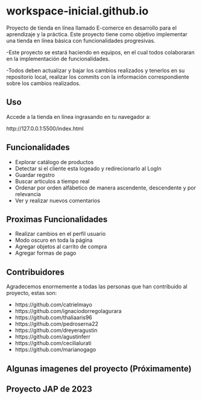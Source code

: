 # workspace-inicial.github.io
<p>Proyecto de tienda en línea llamado E-comerce en desarrollo para el aprendizaje y la práctica. Este proyecto tiene como objetivo implementar una tienda en línea básica con funcionalidades progresivas.
</p>
<p>-Este proyecto se estará haciendo en equipos, en el cual todos colaboraran en la implementación de funcionalidades.
</p>
<p>-Todos deben actualizar y bajar los cambios realizados y tenerlos en su repositorio local, realizar los commits con la información correspondiente sobre los cambios realizados.
</p>
<h2>Uso</h2>
<p>Accede a la tienda en línea ingrasando en tu navegador a: </p>
http://127.0.0.1:5500/index.html
<h2>Funcionalidades</h2>
<ul>
<li>Explorar catálogo de productos</li>
<li>Detectar si el cliente esta logeado y redirecionarlo al LogIn</li>
<li>Guardar regstro</li>
<li>Buscar articulos a tiempo real</li>
<li>Ordenar por orden alfábetico de manera ascendente, descendente y por relevancia</li>
<li>Ver y realizar nuevos comentarios</li>
</ul>
<h2>Proximas Funcionalidades</h2>
<ul>
<li>Realizar cambios en el perfil usuario</li>
<li>Modo oscuro en toda la página</li>
<li>Agregar objetos al carrito de compra</li>
<li>Agregar formas de pago</li>
</ul>
<h2>Contribuidores</h2>
<p>Agradecemos enormemente a todas las personas que han contribuido al proyecto, estas son: </p>
<ul>
<li>https://github.com/catrielmayo</li>
<li>https://github.com/ignaciodorregolagurara</li>
<li>https://github.com/thaliaaris96</li>
<li>https://github.com/pedroserna22</li>
<li>https://github.com/dreyeragustin</li>
<li>https://github.com/agustinferr</li>
<li>https://github.com/cecilialurati</li>
<li>https://github.com/marianogago</li>
</ul>
<h2>Algunas imagenes del proyecto (Próximamente)</h2>
<h2>Proyecto JAP de 2023</h2>